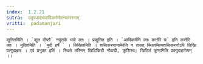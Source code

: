 ```yaml
---
index:  1.2.21
sutra:  उदुपधाद्भावादिकर्मणोरन्यतरस्याम्
vritti:  padamanjari
---
```


	द्युतितमिति । `द्युत दीप्तौ` नपुंसके भावे क्तः । प्रद्युतित इति । `आदिकर्मणि क्तः कर्त्तरि च` इति कर्त्तरि क्तः । मुदितमिति । `मुदी हर्षे ` । लिखितमिति । शब्विकरणानामेवेति न तावत् स्थितमित्यशब्विकरणोऽपि लिखिः प्रत्युदाहृतः । एवं प्रभुक्त इतिं । स्थिते तस्मिन् खिटिकिटी भौवादी, क्रुशिश्च; खिटितं क्रुष्टमिति प्रक्युदाहर्तव्यम् ।।
